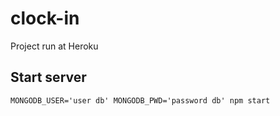 # clock-in

Project run at Heroku

## Start server

 `MONGODB_USER='user db' MONGODB_PWD='password db' npm start`
